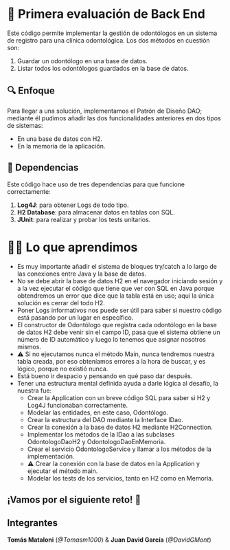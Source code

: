 # 🤖 Primera evaluación de Back End

Este código permite implementar la gestión de odontólogos en un sistema de registro para una clínica odontológica.
Los dos métodos en cuestión son:
1. Guardar un odontólogo en una base de datos.
2. Listar todos los odontólogos guardados en la base de datos.

## 🔍 Enfoque
Para llegar a una solución, implementamos el Patrón de Diseño DAO; mediante él pudimos añadir las dos funcionalidades anteriores en dos tipos de sistemas:
- En una base de datos con H2.
- En la memoria de la aplicación.

## 🔨 Dependencias
Este código hace uso de tres dependencias para que funcione correctamente:
1. **Log4J**: para obtener Logs de todo tipo.
2. **H2 Database**: para almacenar datos en tablas con SQL.
3. **JUnit**: para realizar y probar los tests unitarios.

# 👨‍🏫 Lo que aprendimos
- Es muy importante añadir el sistema de bloques try/catch a lo largo de las conexiones entre Java y la base de datos.
- No se debe abrir la base de datos H2 en el navegador iniciando sesión y a la vez ejecutar el código que tiene que ver con SQL en Java porque obtendremos un error que dice que la tabla está en uso; aquí la única solución es cerrar del todo H2.
- Poner Logs informativos nos puede ser útil para saber si nuestro código está pasando por un lugar en específico.
- El constructor de Odontólogo que registra cada odontólogo en la base de datos H2 debe venir sin el campo ID, pasa que el sistema obtiene un número de ID automático y luego lo tenemos que asignar nosotros mismos.
- ⚠ Si no ejecutamos nunca el método Main, nunca tendremos nuestra tabla creada, por eso obteníamos errores a la hora de buscar, y es lógico, porque no existió nunca.
- Está bueno ir despacio y pensando en qué paso dar después.
- Tener una estructura mental definida ayuda a darle lógica al desafío, la nuestra fue:
  - Crear la Application con un breve código SQL para saber si H2 y Log4J funcionaban correctamente.
  - Modelar las entidades, en este caso, Odontólogo.
  - Crear la estructura del DAO mediante la Interface IDao.
  - Crear la conexión a la base de datos H2 mediante H2Connection.
  - Implementar los métodos de la IDao a las subclases OdontologoDaoH2 y OdontologoDaoEnMemoria.
  - Crear el servicio OdontologoService y llamar a los métodos de la implementación.
  - ⚠ Crear la conexión con la base de datos en la Application y ejecutar el método main.
  - Modelar los tests de los servicios, tanto en H2 como en Memoria.

## ¡Vamos por el siguiente reto! 🙌

## Integrantes
**Tomás Mataloni** (_@Tomasm1000_) & **Juan David García** (_@DavidGMont_)